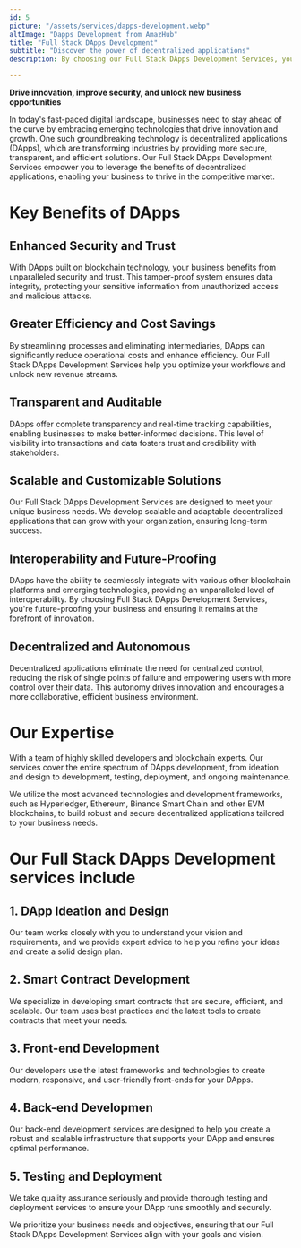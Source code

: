 ```yaml
---
id: 5
picture: "/assets/services/dapps-development.webp"
altImage: "Dapps Development from AmazHub"
title: "Full Stack DApps Development"
subtitle: "Discover the power of decentralized applications"
description: By choosing our Full Stack DApps Development Services, your business will have access to a comprehensive range of solutions tailored to your unique needs. Our services cover the entire spectrum of DApps development, from ideation and design to development, testing, deployment, and ongoing maintenance, ensuring that your organization reaps the benefits of decentralized applications.

---
```

**Drive innovation, improve security, and unlock new business opportunities**

In today's fast-paced digital landscape, businesses need to stay ahead of the curve by embracing emerging technologies that drive innovation and growth. One such groundbreaking technology is decentralized applications (DApps), which are transforming industries by providing more secure, transparent, and efficient solutions. Our Full Stack DApps Development Services empower you to leverage the benefits of decentralized applications, enabling your business to thrive in the competitive market.

# Key Benefits of DApps

## Enhanced Security and Trust
With DApps built on blockchain technology, your business benefits from unparalleled security and trust. This tamper-proof system ensures data integrity, protecting your sensitive information from unauthorized access and malicious attacks.

## Greater Efficiency and Cost Savings
By streamlining processes and eliminating intermediaries, DApps can significantly reduce operational costs and enhance efficiency. Our Full Stack DApps Development Services help you optimize your workflows and unlock new revenue streams.

## Transparent and Auditable
DApps offer complete transparency and real-time tracking capabilities, enabling businesses to make better-informed decisions. This level of visibility into transactions and data fosters trust and credibility with stakeholders.

## Scalable and Customizable Solutions
Our Full Stack DApps Development Services are designed to meet your unique business needs. We develop scalable and adaptable decentralized applications that can grow with your organization, ensuring long-term success.

## Interoperability and Future-Proofing
DApps have the ability to seamlessly integrate with various other blockchain platforms and emerging technologies, providing an unparalleled level of interoperability. By choosing Full Stack DApps Development Services, you're future-proofing your business and ensuring it remains at the forefront of innovation.

## Decentralized and Autonomous
Decentralized applications eliminate the need for centralized control, reducing the risk of single points of failure and empowering users with more control over their data. This autonomy drives innovation and encourages a more collaborative, efficient business environment.

# Our Expertise

With a team of highly skilled developers and blockchain experts. 
Our services cover the entire spectrum of DApps development, from ideation and design to development, testing, deployment, and ongoing maintenance.

We utilize the most advanced technologies and development frameworks, such as Hyperledger, Ethereum, Binance Smart Chain and other EVM blockchains, to build robust and secure decentralized applications tailored to your business needs.


# Our Full Stack DApps Development services include

## 1. DApp Ideation and Design 
Our team works closely with you to understand your vision and requirements, and we provide expert advice to help you refine your ideas and create a solid design plan.

## 2. Smart Contract Development
We specialize in developing smart contracts that are secure, efficient, and scalable. Our team uses best practices and the latest tools to create contracts that meet your needs.

## 3. Front-end Development
Our developers use the latest frameworks and technologies to create modern, responsive, and user-friendly front-ends for your DApps.

## 4. Back-end Developmen
Our back-end development services are designed to help you create a robust and scalable infrastructure that supports your DApp and ensures optimal performance.

## 5. Testing and Deployment
We take quality assurance seriously and provide thorough testing and deployment services to ensure your DApp runs smoothly and securely.


We prioritize your business needs and objectives, ensuring that our Full Stack DApps Development Services align with your goals and vision.
